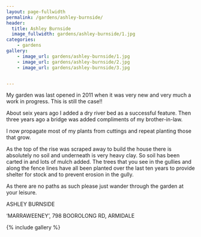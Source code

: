 ```yaml
---
layout: page-fullwidth
permalink: /gardens/ashley-burnside/
header:
  title: Ashley Burnside
  image_fullwidth: gardens/ashley-burnside/1.jpg
categories:
    - gardens
gallery:
    - image_url: gardens/ashley-burnside/1.jpg
    - image_url: gardens/ashley-burnside/2.jpg
    - image_url: gardens/ashley-burnside/3.jpg


---
```


My garden was last opened in 2011 when it was very new and very much a work in progress. This is still the case!!

About seix years ago I added a dry river bed as a successful feature. Then three years ago a bridge was added compliments of my brother-in-law.

I now propagate most of my plants from cuttings and repeat planting those that grow.

As the top of the rise was scraped away to build the house there is absolutely no soil and underneath is very heavy clay. So soil has been carted in and lots of mulch added. The trees that you see in the gullies and along the fence lines have all been planted over the last ten years to provide shelter for stock and to prevent erosion in the gully.

As there are no paths as such please just wander through the garden at your leisure.

ASHLEY BURNSIDE

‘MARRAWEENEY’, 798 BOOROLONG RD, ARMIDALE

{% include gallery %}